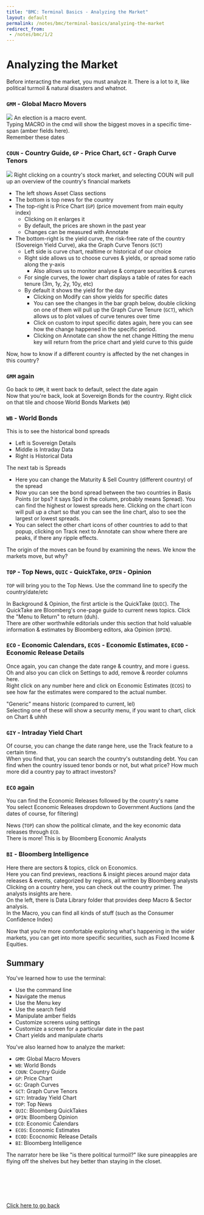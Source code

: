 ```yaml
---
title: "BMC: Terminal Basics - Analyzing the Market"
layout: default
permalink: /notes/bmc/terminal-basics/analyzing-the-market
redirect_from:
 - /notes/bmc/1/2
---
```


# Analyzing the Market

Before interacting the market, you must analyze it. There is a lot to it, like political turmoil & natural disasters and whatnot. 

### `GMM` - Global Macro Movers
![](https://github.com/arialhamed/static/blob/main/images/notes/bmc/1-2-1.png?raw=true)
An election is a macro event.  
Typing MACRO in the cmd will show the biggest moves in a specific time-span (amber fields here).  
Remember these dates  

### `COUN` - Country Guide, `GP` - Price Chart, `GCT` - Graph Curve Tenors
![](https://github.com/arialhamed/static/blob/main/images/notes/bmc/1-2-2.png?raw=true)
Right clicking on a country's stock market, and selecting COUN will pull up an overview of the country's financial markets
- The left shows Asset Class sections
- The bottom is top news for the country
- The top-right is Price Chart (`GP`) (price movement from main equity index)
	- Clicking on it enlarges it 
	- By default, the prices are shown in the past year
	- Changes can be measured with Annotate
- The bottom-right is the yield curve, the risk-free rate of the country (Sovereign Yield Curve), aka the Graph Curve Tenors (`GCT`)
	- Left side is curve chart, realtime or historical of our choice
	- Right side allows us to choose curves & yields, or spread some ratio along the y-axis
		- Also allows us to monitor analyse & compare securities & curves
	- For single curves, the lower chart displays a table of rates for each tenure (3m, 1y, 2y, 10y, etc)
	- By default it shows the yield for the day
		- Clicking on Modify can show yields for specific dates
		- You can see the changes in the bar graph below, double clicking on one of them will pull up the Graph Curve Tenure (`GCT`), which allows us to plot values of curve tenures over time
		- Click on custom to input specific dates again, here you can see how the change happened in the specific period.
		- Clicking on Annotate can show the net change
Hitting the menu key will return from the price chart and yield curve to this guide

Now, how to know if a different country is affected by the net changes in this country?

### `GMM` again
Go back to `GMM`, it went back to default, select the date again  
Now that you're back, look at Sovereign Bonds for the country. Right click on that tile and choose World Bonds Markets (`WB`)

### `WB` - World Bonds
This is to see the historical bond spreads
- Left is Sovereign Details
- Middle is Intraday Data
- Right is Historical Data

The next tab is Spreads
- Here you can change the Maturity & Sell Country (different country) of the spread
- Now you can see the bond spread between the two countries in Basis Points (or bps? it says Spd in the column, probably means Spread). You can find the highest or lowest spreads here. Clicking on the chart icon will pull up a chart so that you can see the line chart, also to see the largest or lowest spreads.
- You can select the other chart icons of other countries to add to that popup, clicking on Track next to Annotate can show where there are peaks, if there any ripple effects.

The origin of the moves can be found by examining the news. We know the markets move, but why?

### `TOP` - Top News, `QUIC` - QuickTake, `OPIN` - Opinion
`TOP` will bring you to the Top News. Use the command line to specify the country/date/etc

In Background & Opinion, the first article is the QuickTake (`QUIC`). The QuickTake are Bloomberg's one-page guide to current news topics. Click the "Menu to Return" to return (duh).   
There are other worthwhile editorials under this section that hold valuable information & estimates by Bloomberg editors, aka Opinion (`OPIN`). 

### `ECO` - Economic Calendars, `ECOS` - Economic Estimates, `ECOD` - Economic Release Details
Once again, you can change the date range & country, and more i guess. Oh and also you can click on Settings to add, remove & reorder columns here.  
Right click on any number here and click on Economic Estimates (`ECOS`) to see how far the estimates were compared to the actual number. 

"Generic" means historic (compared to current, lel)  
Selecting one of these will show a security menu, if you want to chart, click on Chart & uhhh

### `GIY` - Intraday Yield Chart
Of course, you can change the date range here, use the Track feature to a certain time.  
When you find that, you can search the country's outstanding debt. You can find when the country issued tenor bonds or not, but what price? How much more did a country pay to attract investors?

### `ECO` again
You can find the Economic Releases followed by the country's name  
You select Economic Releases dropdown to Government Auctions (and the dates of course, for filtering)

News (`TOP`) can show the political climate, and the key economic data releases through `ECO`.  
There is more! This is by Bloomberg Economic Analysts

### `BI` - Bloomberg Intelligence
Here there are sectors & topics, click on Economics.  
Here you can find previews, reactions & insight pieces around major data releases & events, categorized by regions, all written by Bloomberg analysts  
Clicking on a country here, you can check out the country primer. The analysts insights are here.  
On the left, there is Data Library folder that provides deep Macro & Sector analysis.  
In the Macro, you can find all kinds of stuff (such as the Consumer Confidence Index)  

Now that you're more comfortable exploring what's happening in the wider markets, you can get into more specific securities, such as Fixed Income & Equities.

## Summary 
You've learned how to use the terminal:
- Use the command line
- Navigate the menus
- Use the Menu key
- Use the search field 
- Manipulate amber fields
- Customize screens using settings
- Customize a screen for a particular date in the past
- Chart yields and manipulate charts

You've also learned how to analyze the market:
- `GMM`: Global Macro Movers
- `WB`: World Bonds
- `COUN`: Country Guide
- `GP`: Price Chart
- `GC`: Graph Curves
- `GCT`: Graph Curve Tenors
- `GIY`: Intraday Yield Chart
- `TOP`: Top News
- `QUIC`: Bloomberg QuickTakes
- `OPIN`: Bloomberg Opinion
- `ECO`: Economic Calendars
- `ECOS`: Economic Estimates
- `ECOD`: Ecocnomic Release Details
- `BI`: Bloomberg Intelligence

The narrator here be like "is there political turmoil?" like sure pineapples are flying off the shelves but hey better than staying in the closet.

<br><br><br><br><br>
[Click here to go back](..)